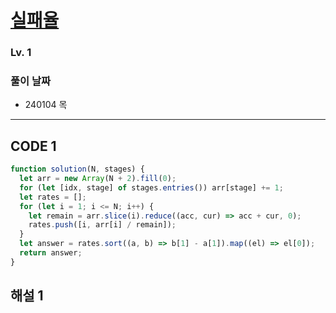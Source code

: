 # [실패율](https://school.programmers.co.kr/learn/courses/30/lessons/42889)

### Lv. 1

### 풀이 날짜

- 240104 목

---

## CODE 1

```javascript
function solution(N, stages) {
  let arr = new Array(N + 2).fill(0);
  for (let [idx, stage] of stages.entries()) arr[stage] += 1;
  let rates = [];
  for (let i = 1; i <= N; i++) {
    let remain = arr.slice(i).reduce((acc, cur) => acc + cur, 0);
    rates.push([i, arr[i] / remain]);
  }
  let answer = rates.sort((a, b) => b[1] - a[1]).map((el) => el[0]);
  return answer;
}
```

## 해설 1

